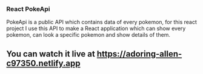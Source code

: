 ### React PokeApi
PokeApi is a public API which contains data of every pokemon, for this react project I use this API to make a React application which can show every pokemon, can look a specific pokemon and show details of them.

## You can watch it live at https://adoring-allen-c97350.netlify.app
